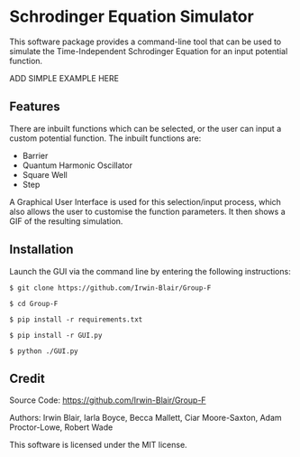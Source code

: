 # Schrodinger Equation Simulator

This software package provides a command-line tool that can be used to simulate the Time-Independent Schrodinger Equation for an input potential function. 

ADD SIMPLE EXAMPLE HERE

Features
--------

There are inbuilt functions which can be selected, or the user can input a custom potential function.
The inbuilt functions are:
* Barrier
* Quantum Harmonic Oscillator
* Square Well
* Step

A Graphical User Interface is used for this selection/input process, which also allows the user to customise the function parameters. It then shows a GIF of the resulting simulation.


Installation
------------

Launch the GUI via the command line by entering the following instructions:

`$ git clone https://github.com/Irwin-Blair/Group-F`

`$ cd Group-F`

`$ pip install -r requirements.txt`

`$ pip install -r GUI.py`

`$ python ./GUI.py`
  
  
Credit
------

Source Code: https://github.com/Irwin-Blair/Group-F

Authors: Irwin Blair, Iarla Boyce, Becca Mallett, Ciar Moore-Saxton, Adam Proctor-Lowe, Robert Wade

This software is licensed under the MIT license.
